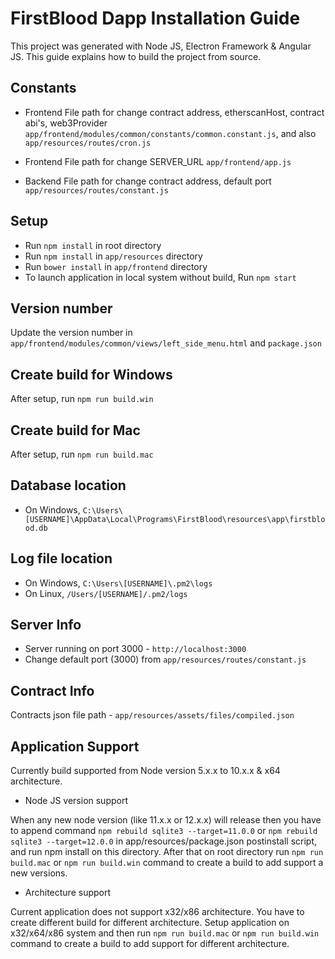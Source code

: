 # FirstBlood Dapp Installation Guide

This project was generated with Node JS, Electron Framework & Angular JS. This guide explains how to build the project from source.

## Constants

* Frontend File path for change contract address, etherscanHost, contract abi's, web3Provider
`app/frontend/modules/common/constants/common.constant.js`, and also `app/resources/routes/cron.js`

* Frontend File path for change SERVER_URL
`app/frontend/app.js`

* Backend File path for change contract address, default port
`app/resources/routes/constant.js`

## Setup

* Run `npm install` in root directory
* Run `npm install` in `app/resources` directory
* Run `bower install` in `app/frontend` directory
* To launch application in local system without build, Run `npm start`

## Version number

Update the version number in `app/frontend/modules/common/views/left_side_menu.html` and `package.json`

## Create build for Windows

After setup, run `npm run build.win`

## Create build for Mac

After setup, run `npm run build.mac`

## Database location

 * On Windows, `C:\Users\[USERNAME]\AppData\Local\Programs\FirstBlood\resources\app\firstblood.db`

## Log file location

 * On Windows, `C:\Users\[USERNAME]\.pm2\logs`
 * On Linux, `/Users/[USERNAME]/.pm2/logs`

## Server Info

* Server running on port 3000 - `http://localhost:3000`
* Change default port (3000) from `app/resources/routes/constant.js`

## Contract Info

Contracts json file path - `app/resources/assets/files/compiled.json`

## Application Support

Currently build supported from Node version 5.x.x to 10.x.x & x64 architecture.

* Node JS version support

When any new node version (like 11.x.x or 12.x.x) will release then you have to append command `npm rebuild sqlite3 --target=11.0.0` or `npm rebuild sqlite3 --target=12.0.0` in app/resources/package.json postinstall script, and run npm install on this directory. After that on root directory run `npm run build.mac` or `npm run build.win` command to create a build to add support a new versions.

* Architecture support

Current application does not support x32/x86 architecture. You have to create different build for different architecture. Setup application on x32/x64/x86 system and then run  `npm run build.mac` or `npm run build.win` command to create a build to add support for different architecture.
